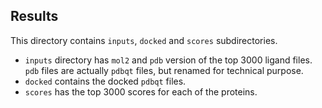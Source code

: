 ## Results

This directory contains `inputs`, `docked` and `scores` subdirectories.
* `inputs` directory has `mol2` and `pdb` version of the top 3000 ligand files. `pdb` files are actually `pdbqt` files, but renamed for technical purpose.
* `docked` contains the docked `pdbqt` files.
* `scores` has the top 3000 scores for each of the proteins.
